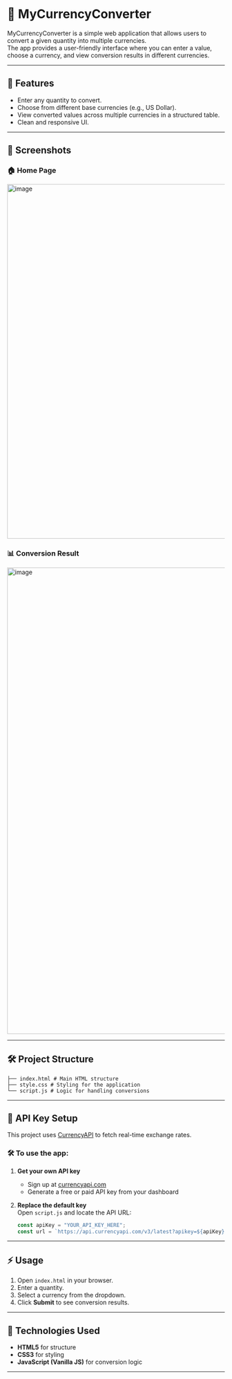 
# 💱 MyCurrencyConverter

MyCurrencyConverter is a simple web application that allows users to convert a given quantity into multiple currencies.  
The app provides a user-friendly interface where you can enter a value, choose a currency, and view conversion results in different currencies.

---

## 🚀 Features
- Enter any quantity to convert.
- Choose from different base currencies (e.g., US Dollar).
- View converted values across multiple currencies in a structured table.
- Clean and responsive UI.

---

## 📸 Screenshots

### 🏠 Home Page
<img width="1911" height="821" alt="image" src="https://github.com/user-attachments/assets/5755b8c3-5e5c-4a04-8cc8-710f2cbf6eaf" />


### 📊 Conversion Result
<img width="1897" height="1080" alt="image" src="https://github.com/user-attachments/assets/3cf71a24-ab00-4695-b3c5-c7f9834e8329" />


---

## 🛠️ Project Structure

```
├── index.html # Main HTML structure
├── style.css # Styling for the application
└── script.js # Logic for handling conversions
```

---

## 🔑 API Key Setup

This project uses [CurrencyAPI](https://currencyapi.com/) to fetch real-time exchange rates.

### 🛠️ To use the app:
1. **Get your own API key**  
   - Sign up at [currencyapi.com](https://currencyapi.com/)
   - Generate a free or paid API key from your dashboard

2. **Replace the default key**  
   Open `script.js` and locate the API URL:
   ```javascript
   const apiKey = "YOUR_API_KEY_HERE";
   const url = `https://api.currencyapi.com/v3/latest?apikey=${apiKey}&base_currency=${currency}`;

---

## ⚡ Usage
1. Open `index.html` in your browser.
2. Enter a quantity.
3. Select a currency from the dropdown.
4. Click **Submit** to see conversion results.

---

## 📌 Technologies Used
- **HTML5** for structure  
- **CSS3** for styling  
- **JavaScript (Vanilla JS)** for conversion logic  

---




